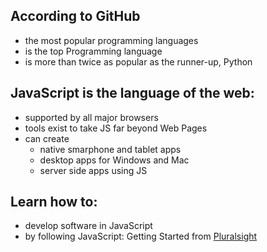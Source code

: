 ## According to GitHub

- the most popular programming languages
- is the top Programming language
- is more than twice as popular as the runner-up, Python

## JavaScript is the language of the web:

- supported by all major browsers
- tools exist to take JS far beyond Web Pages
- can create
  - native smarphone and tablet apps
  - desktop apps for Windows and Mac
  - server side apps using JS

## Learn how to:

- develop software in JavaScript
- by following JavaScript: Getting Started from [Pluralsight](https://app.pluralsight.com/course-player?clipId=ff3a3535-3e17-4784-9a64-58d4bcc7fce8)
